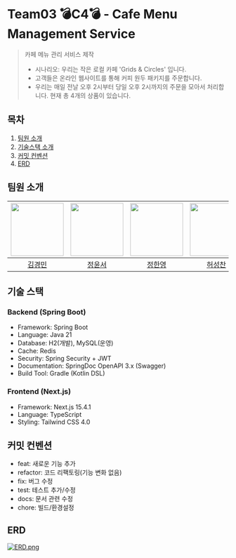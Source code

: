 # Team03 💣C4💣 - Cafe Menu Management Service

> 카페 메뉴 관리 서비스 제작
> - 시나리오: 우리는 작은 로컬 카페 'Grids & Circles' 입니다.
> - 고객들은 온라인 웹사이트를 통해 커피 원두 패키지를 주문합니다.
> - 우리는 매일 전날 오후 2시부터 당일 오후 2시까지의 주문을 모아서 처리합니다. 현재 총 4개의 상품이 있습니다.

## 목차

1.  [팀원 소개](#1)
2.  [기술스택 소개](#2)
3.  [커밋 컨벤션](#3)
4.  [ERD](#4)

## 팀원 소개

<div align="center">

| <img src="https://github.com/cdmk5454.png" width="120px;"/> | <img src="https://github.com/ys0221.png" width="120px;"/> | <img src="https://github.com/gksdud1109.png" width="120px;"/> | <img src="https://github.com/wkdrhkdska1.png" width="120px;"> |
| :-----------------------------------------------------------: | :-----------------------------------------------------------: | :-----------------------------------------------------------: | :-----------------------------------------------------------: |
| [김경민](https://github.com/cdmk5454) | [정윤서](https://github.com/ys0221) | [정한영](https://github.com/gksdud1109) | [허성찬](https://github.com/wkdrhkdska1) |

</div>

## 기술 스택

### Backend (Spring Boot)
- Framework: Spring Boot
- Language: Java 21
- Database: H2(개발), MySQL(운영)
- Cache: Redis
- Security: Spring Security + JWT
- Documentation: SpringDoc OpenAPI 3.x (Swagger)
- Build Tool: Gradle (Kotlin DSL)

### Frontend (Next.js)
- Framework: Next.js 15.4.1
- Language: TypeScript
- Styling: Tailwind CSS 4.0

## 커밋 컨벤션
- feat: 새로운 기능 추가
- refactor: 코드 리팩토링(기능 변화 없음)
- fix: 버그 수정
- test: 테스트 추가/수정
- docs: 문서 관련 수정
- chore: 빌드/환경설정

## ERD
[![ERD.png](https://i.postimg.cc/MTrqNJnr/ERD.png)](https://postimg.cc/DJs94Ddq)

